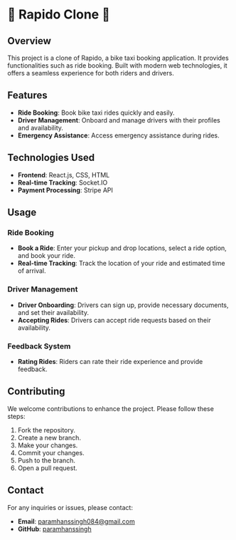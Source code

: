 # 🛵 Rapido Clone 🚀

## Overview
This project is a clone of Rapido, a bike taxi booking application. It provides functionalities such as ride booking. Built with modern web technologies, it offers a seamless experience for both riders and drivers.

## Features
- **Ride Booking**: Book bike taxi rides quickly and easily.
- **Driver Management**: Onboard and manage drivers with their profiles and availability.
- **Emergency Assistance**: Access emergency assistance during rides.

## Technologies Used
- **Frontend**: React.js, CSS, HTML
- **Real-time Tracking**: Socket.IO
- **Payment Processing**: Stripe API


## Usage

### Ride Booking
- **Book a Ride**: Enter your pickup and drop locations, select a ride option, and book your ride.
- **Real-time Tracking**: Track the location of your ride and estimated time of arrival.

### Driver Management
- **Driver Onboarding**: Drivers can sign up, provide necessary documents, and set their availability.
- **Accepting Rides**: Drivers can accept ride requests based on their availability.

### Feedback System
- **Rating Rides**: Riders can rate their ride experience and provide feedback.


## Contributing
We welcome contributions to enhance the project. Please follow these steps:

1. Fork the repository.
2. Create a new branch.
3. Make your changes.
4. Commit your changes.
5. Push to the branch.
6. Open a pull request.


## Contact
For any inquiries or issues, please contact:
- **Email**: paramhanssingh084@gmail.com
- **GitHub**: [paramhanssingh](https://github.com/Paramhans-Singh)
